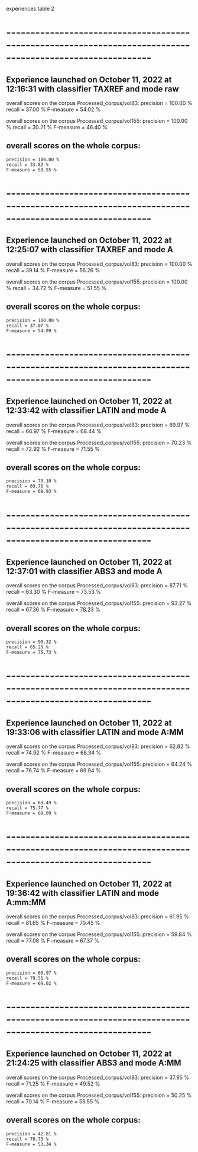 expériences table 2
# ----------------------------------------------------------------------------------------------------------
Experience launched on October 11, 2022 at 12:16:31 with classifier TAXREF and mode raw
----------------------------------------------------------------------------------------------------------

overall scores on the corpus Processed_corpus/vol83:
	precision = 100.00 %
	recall = 37.00 %
	F-measure = 54.02 %

overall scores on the corpus Processed_corpus/vol155:
	precision = 100.00 %
	recall = 30.21 %
	F-measure = 46.40 %
## overall scores on the whole corpus:
	precision = 100.00 %
	recall = 33.82 %
	F-measure = 50.55 %
# ----------------------------------------------------------------------------------------------------------
Experience launched on October 11, 2022 at 12:25:07 with classifier TAXREF and mode A
----------------------------------------------------------------------------------------------------------

overall scores on the corpus Processed_corpus/vol83:
	precision = 100.00 %
	recall = 39.14 %
	F-measure = 56.26 %

overall scores on the corpus Processed_corpus/vol155:
	precision = 100.00 %
	recall = 34.72 %
	F-measure = 51.55 %
## overall scores on the whole corpus:
	precision = 100.00 %
	recall = 37.07 %
	F-measure = 54.09 %
# ----------------------------------------------------------------------------------------------------------
Experience launched on October 11, 2022 at 12:33:42 with classifier LATIN and mode A
----------------------------------------------------------------------------------------------------------

overall scores on the corpus Processed_corpus/vol83:
	precision = 69.97 %
	recall = 66.97 %
	F-measure = 68.44 %

overall scores on the corpus Processed_corpus/vol155:
	precision = 70.23 %
	recall = 72.92 %
	F-measure = 71.55 %
## overall scores on the whole corpus:
	precision = 70.10 %
	recall = 69.76 %
	F-measure = 69.93 %
# ----------------------------------------------------------------------------------------------------------
Experience launched on October 11, 2022 at 12:37:01 with classifier ABS3 and mode A
----------------------------------------------------------------------------------------------------------

overall scores on the corpus Processed_corpus/vol83:
	precision = 87.71 %
	recall = 63.30 %
	F-measure = 73.53 %

overall scores on the corpus Processed_corpus/vol155:
	precision = 93.27 %
	recall = 67.36 %
	F-measure = 78.23 %
## overall scores on the whole corpus:
	precision = 90.32 %
	recall = 65.20 %
	F-measure = 75.73 %
# ----------------------------------------------------------------------------------------------------------
Experience launched on October 11, 2022 at 19:33:06 with classifier LATIN and mode A:MM
----------------------------------------------------------------------------------------------------------

overall scores on the corpus Processed_corpus/vol83:
	precision = 62.82 %
	recall = 74.92 %
	F-measure = 68.34 %

overall scores on the corpus Processed_corpus/vol155:
	precision = 64.24 %
	recall = 76.74 %
	F-measure = 69.94 %
## overall scores on the whole corpus:
	precision = 63.49 %
	recall = 75.77 %
	F-measure = 69.09 %
# ----------------------------------------------------------------------------------------------------------
Experience launched on October 11, 2022 at 19:36:42 with classifier LATIN and mode A:mm:MM
----------------------------------------------------------------------------------------------------------

overall scores on the corpus Processed_corpus/vol83:
	precision = 61.95 %
	recall = 81.65 %
	F-measure = 70.45 %

overall scores on the corpus Processed_corpus/vol155:
	precision = 59.84 %
	recall = 77.08 %
	F-measure = 67.37 %
## overall scores on the whole corpus:
	precision = 60.97 %
	recall = 79.51 %
	F-measure = 69.02 %
# ----------------------------------------------------------------------------------------------------------
Experience launched on October 11, 2022 at 21:24:25 with classifier ABS3 and mode A:MM
----------------------------------------------------------------------------------------------------------

overall scores on the corpus Processed_corpus/vol83:
	precision = 37.95 %
	recall = 71.25 %
	F-measure = 49.52 %

overall scores on the corpus Processed_corpus/vol155:
	precision = 50.25 %
	recall = 70.14 %
	F-measure = 58.55 %
## overall scores on the whole corpus:
	precision = 42.81 %
	recall = 70.73 %
	F-measure = 53.34 %
